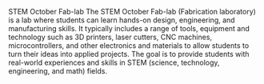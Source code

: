 STEM October Fab-lab
The STEM October Fab-lab (Fabrication laboratory) is a lab where students can learn hands-on design, engineering, and manufacturing skills. It typically includes a range of tools, equipment and technology such as 3D printers, laser cutters, CNC machines, microcontrollers, and other electronics and materials to allow students to turn their ideas into applied projects. The goal is to provide students with real-world experiences and skills in STEM (science, technology, engineering, and math) fields.
